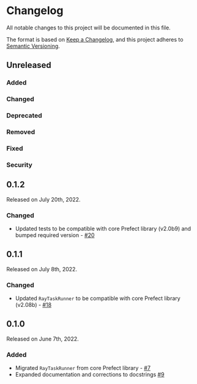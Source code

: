 # Changelog

All notable changes to this project will be documented in this file.

The format is based on [Keep a Changelog](https://keepachangelog.com/en/1.0.0/),
and this project adheres to [Semantic Versioning](https://semver.org/spec/v2.0.0.html).

## Unreleased

### Added

### Changed

### Deprecated

### Removed

### Fixed

### Security

## 0.1.2

Released on July 20th, 2022.

### Changed

- Updated tests to be compatible with core Prefect library (v2.0b9) and bumped required version - [#20](https://github.com/PrefectHQ/prefect-ray/pull/20)

## 0.1.1

Released on July 8th, 2022.

### Changed

- Updated `RayTaskRunner` to be compatible with core Prefect library (v2.08b) - [#18](https://github.com/PrefectHQ/prefect-ray/pull/18)

## 0.1.0

Released on June 7th, 2022.

### Added

- Migrated `RayTaskRunner` from core Prefect library - [#7](https://github.com/PrefectHQ/prefect-ray/pull/7)
- Expanded documentation and corrections to docstrings [#9](https://github.com/PrefectHQ/prefect-ray/pull/9)
